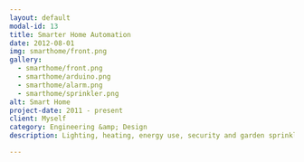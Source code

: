 ```yaml
---
layout: default
modal-id: 13
title: Smarter Home Automation
date: 2012-08-01
img: smarthome/front.png
gallery:
  - smarthome/front.png
  - smarthome/arduino.png
  - smarthome/alarm.png
  - smarthome/sprinkler.png
alt: Smart Home
project-date: 2011 - present
client: Myself
category: Engineering &amp; Design
description: Lighting, heating, energy use, security and garden sprinklers are just a few of the aspects in the home that has been involved in my Smarter Home project. The key to this project is to have reliable inter-device communication. This was done by having low-level devices connected via RS485, or wirelessly through a 2.4 GHz RF mesh network. This is connected to a Raspberry Pi network master, acting as a gateway on LAN with MQTT. This enables the network to be extended using the IP protocol over MQTT in the home Wi-Fi network. Hence, with the use of the ESP8266 chip, more parts of the home is being converted. The latest examples are a home-wide audio system for voice commands and upgrades to the bathroom ventilation system with air quality monitoring. If any part of the system is compromised, the safety and comfort of me and other home occupants are seriously impaired. Therefore, there was a large emphasis of security in this project, with HMAC used to authenticate each device on the low-level network, as well as having real-time synced on start-up to prevent replay attacks.

---
```

